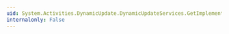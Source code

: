 ```yaml
---
uid: System.Activities.DynamicUpdate.DynamicUpdateServices.GetImplementationMap(System.Activities.Activity)
internalonly: False
---
```

